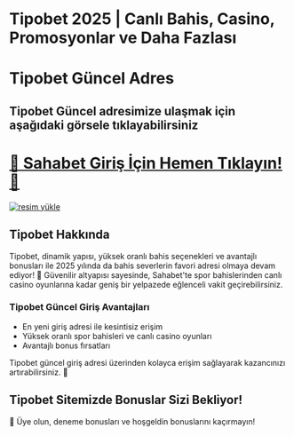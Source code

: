 
# Tipobet 2025 | Canlı Bahis, Casino, Promosyonlar ve Daha Fazlası

<h1>Tipobet Güncel Adres</h1>

<h2>Tipobet Güncel adresimize ulaşmak için aşağıdaki görsele tıklayabilirsiniz</h2>

# <a href="https://tipobets5499.com/tr.php?aff=7215FA" title="Tipobet Giriş Adresi">🔗 Sahabet Giriş İçin Hemen Tıklayın! 🔗</a>

<a href="https://tipobets5499.com/tr.php?aff=7215FA"><img src="https://resmim.net/cdn/2025/06/14/T16OV1.jpg" alt="resim yükle" border="0" /></a>

<h2>Tipobet Hakkında</h2>
<p>Tipobet, dinamik yapısı, yüksek oranlı bahis seçenekleri ve avantajlı bonusları ile 2025 yılında da bahis severlerin favori adresi olmaya devam ediyor! 🎰 Güvenilir altyapısı sayesinde, Sahabet'te spor bahislerinden canlı casino oyunlarına kadar geniş bir yelpazede eğlenceli vakit geçirebilirsiniz.</p>

<h3>Tipobet Güncel Giriş Avantajları</h3>
<ul>
  <li>En yeni giriş adresi ile kesintisiz erişim</li>
  <li>Yüksek oranlı spor bahisleri ve canlı casino oyunları</li>
  <li>Avantajlı bonus fırsatları</li>
</ul>

<p>Tipobet güncel giriş adresi üzerinden kolayca erişim sağlayarak kazancınızı artırabilirsiniz. 💸</p>

<h2>Tipobet Sitemizde Bonuslar Sizi Bekliyor!</h2>
<p>🎁 Üye olun, deneme bonusları ve hoşgeldin bonuslarını kaçırmayın!</p>
